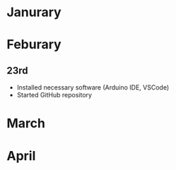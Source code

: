 # Janurary

# Feburary
## 23rd
* Installed necessary software (Arduino IDE, VSCode)
* Started GitHub repository

# March

# April
